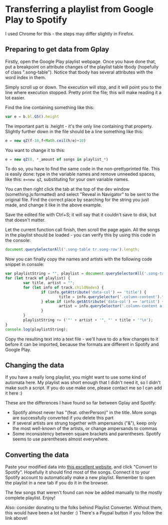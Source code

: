# Transferring a playlist from Google Play to Spotify

I used Chrome for this - the steps may differ slightly in Firefox.

## Preparing to get data from Gplay

Firstly, open the Google Play playlist webpage. Once you have done that, put a breakpoint on attribute changes of the playlist table tbody (hopefully of class ".song-table"). Notice that tbody has several attributes with the word index in them.

Simply scroll up or down. The execution will stop, and it will point you to the line where execution stopped. Pretty print the file; this will make reading it a lot easier.

Find the line containing something like this:

```javascript
var e = b.bl.G5().height
```

The important part is .height - it's the only line containing that property. Slightly further down in the file should be a line something like this:

```javascript
e = new qZ(f-10,f+Math.ceil(h/e)+10)
```

You want to change it to this:

```javascript
e = new qZ(0, *_amount of songs in playlist_*)
```

To do so, you have to find the same code in the non-prettyprinted file. This is easily done: type in the variable names and remove unneeded spaces, like this: `e=new qZ`, substituting for your own variable names.

You can then right click the tab at the top of the dev window (something.js:formatted) and select "Reveal in Navigator" to be sent to the original file. Find the correct place by searching for the string you just made, and change it like in the above example.

Save the edited file with Ctrl+S; it will say that it couldn't save to disk, but that doesn't matter.

Let the current function call finish, then scroll the page again. All the songs in the playlist should be loaded - you can verify this by using this code in the console:

```javascript
document.querySelectorAll('.song-table tr.song-row').length;
```

Now you can finally copy the names and artists with the following code snippet in console:

```javascript
var playlistString = "", playlist = document.querySelectorAll('.song-table tr.song-row');
for (let track of playlist) {
        var title, artist = "";
        for (let info of track.childNodes) {
                if (info.getAttribute('data-col') == 'title') {
                        title = info.querySelector('.column-content').textContent;
                } else if (info.getAttribute('data-col') == 'artist') {
                        artist = info.querySelector('.column-content a').textContent;
                }
        }
        playlistString += ('"' + artist + '", "' + title + '"\n');
}
console.log(playlistString);
```

Copy the resulting text into a text file - we'll have to do a few changes to it before it can be imported, because the formats are different in Spotify and Google Play.

## Changing the data

If you have a really long playlist, you might want to use some kind of automata here. My playlist was short enough that I didn't need it, so I didn't make such a script. If you do use make one, please contact me so I can add it here :)

These are the differences I have found so far between Gplay and Spotify:

 - Spotify almost never has "(feat. otherPerson)" in the title. More songs are successfully converted if you delete this part
 - If several artists are strung together with ampersands ("&"), keep only the most well-known of the artists, or change ampersands to commas
 - Some inconsistency between square brackets and parentheses. Spotify seems to use parentheses almost everywhere.
 
## Converting the data

Paste your modified data into [this excellent website](http://www.playlist-converter.net/#/), and click "Convert to Spotify". Hopefully it should find most of the songs. Connect it to your Spotify account to automatically make a new playlist. Remember to open the playlist in a new tab if you do it in the browser.

The few songs that weren't found can now be added manually to the mostly complete playlist. Enjoy!

Also: consider donating to the folks behind Playlist Converter. Without them, this would have been a lot harder :) There's a Paypal button if you follow the link above!
